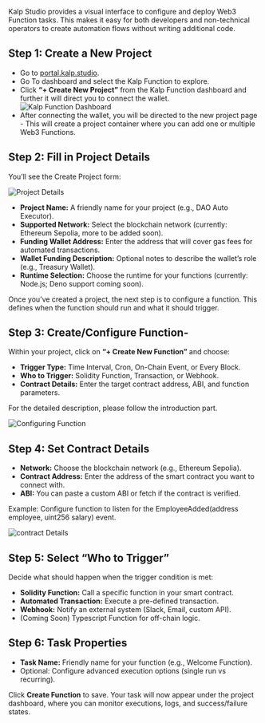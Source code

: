 Kalp Studio provides a visual interface to configure and deploy Web3 Function tasks. This makes it easy for both developers and non-technical operators to create automation flows without writing additional code.

## Step 1: Create a New Project

- Go to [portal.kalp.studio](https://portal.kalp.studio/). 
- Go To dashboard and select the Kalp Function to explore.
- Click **“+ Create New Project”** from the Kalp Function dashboard and further it will direct you to connect the wallet.
![Kalp Function Dashboard](https://github.com/user-attachments/assets/2bae5c23-f35e-416a-9c97-ca83a1801544)
- After connecting the wallet, you will be directed to the new project page - This will create a project container where you can add one or multiple Web3 Functions.

## Step 2: Fill in Project Details

You’ll see the Create Project form:

![Project Details](https://github.com/user-attachments/assets/5673e46b-b5a8-4ad6-bc00-037a60a8e99a)


- **Project Name:** A friendly name for your project (e.g., DAO Auto Executor). 
- **Supported Network:** Select the blockchain network (currently: Ethereum Sepolia, more to be added soon). 
- **Funding Wallet Address:** Enter the address that will cover gas fees for automated transactions. 
- **Wallet Funding Description:** Optional notes to describe the wallet’s role (e.g., Treasury Wallet). 
- **Runtime Selection:** Choose the runtime for your functions (currently: Node.js; Deno support coming soon). 

Once you’ve created a project, the next step is to configure a function. This defines when the function should run and what it should trigger.


## Step 3: Create/Configure Function-

Within your project, click on **“+ Create New Function”** and choose:

- **Trigger Type:** Time Interval, Cron, On-Chain Event, or Every Block. 
- **Who to Trigger:** Solidity Function, Transaction, or Webhook. 
- **Contract Details:** Enter the target contract address, ABI, and function parameters. 

For the detailed description, please follow the introduction part.

![Configuring Function](https://github.com/user-attachments/assets/f3af1651-0159-4f2a-bfb3-1e1adec7c97a)


## Step 4: Set Contract Details

- **Network:** Choose the blockchain network (e.g., Ethereum Sepolia). 
- **Contract Address:** Enter the address of the smart contract you want to connect with. 
- **ABI:** You can paste a custom ABI or fetch if the contract is verified. 

Example: Configure function to listen for the EmployeeAdded(address employee, uint256 salary) event.

![contract Details](https://github.com/user-attachments/assets/6584f691-9cfb-405b-b7e4-e6f6115fc506)


## Step 5: Select “Who to Trigger”

Decide what should happen when the trigger condition is met:

- **Solidity Function:** Call a specific function in your smart contract. 
- **Automated Transaction:** Execute a pre-defined transaction. 
- **Webhook:** Notify an external system (Slack, Email, custom API). 
- (Coming Soon) Typescript Function for off-chain logic. 

## Step 6: Task Properties

- **Task Name:** Friendly name for your function (e.g., Welcome Function). 
- Optional: Configure advanced execution options (single run vs recurring). 

Click **Create Function** to save. Your task will now appear under the project dashboard, where you can monitor executions, logs, and success/failure states.

